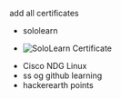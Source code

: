 add all certificates
* sololearn
- ![SoloLearn Certificate](https://github.com/LTTS_Github/M1_OnlineCalendar_App/blob/0_Certificates/SoloLearn_Certificate.png)

* Cisco NDG Linux
* ss og github learning
* hackerearth points